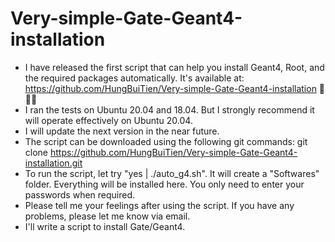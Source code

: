 # Very-simple-Gate-Geant4-installation
+ I have released the first script that can help you install Geant4, Root, and the required packages automatically. It's available at: https://github.com/HungBuiTien/Very-simple-Gate-Geant4-installation 🥰🥰🥰
+  I ran the tests on Ubuntu 20.04 and 18.04. But I strongly recommend it will operate effectively on Ubuntu 20.04.
+ I will update the next version in the near future.
+ The script can be downloaded using the following git commands:
git clone https://github.com/HungBuiTien/Very-simple-Gate-Geant4-installation.git
+ To run the script, let try
"yes | ./auto_g4.sh".
It will create a "Softwares" folder. Everything will be installed here.
You only need to enter your passwords when required.
+ Please tell me your feelings after using the script. If you have any problems, please let me know via email.
+ I'll write a script to install Gate/Geant4.
